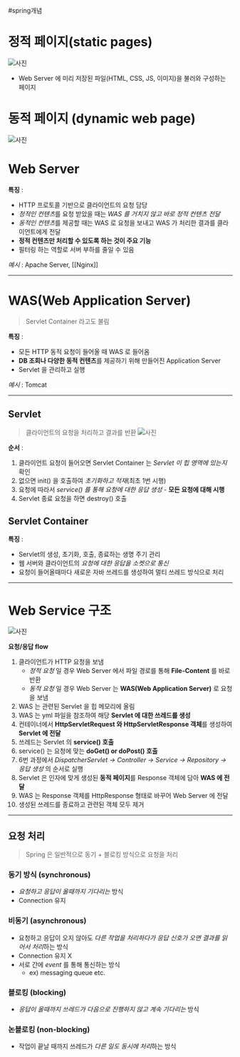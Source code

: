 #spring개념 


# 정적 페이지(static pages)

![사진](image/sta.png)



- Web Server 에 미리 저장된 파일(HTML, CSS, JS, 이미지)을 불러와 구성하는 페이지

# 동적 페이지 (dynamic web page)

![사진](image/dy.png)


# Web Server

**특징** :
- HTTP 프로토콜 기반으로 클라이언트의 요청 담당
- *정적인 컨텐츠*를 요청 받았을 때는 *WAS 를 거치지 않고 바로 정적 컨텐츠 전달*
- *동적인 컨텐츠*를 제공할 때는 WAS 로 요청을 보내고 WAS 가 처리한 결과를 클라이언트에게 전달
- **정적 컨텐츠만 처리할 수 있도록 하는 것이 주요 기능**
- 필터링 하는 역할로 서버 부하를 줄일 수 있음

*예시* : Apache Server, [[Nginx]]

___

# WAS(Web Application Server)

> Servlet Container 라고도 불림

**특징** :
- 모든 HTTP 동적 요청이 들어올 때 WAS 로 들어옴
- **DB 조회나 다양한 동적 컨텐츠**를 제공하기 위해 만들어진 Application Server
- Servlet 을 관리하고 실행

*예시* : Tomcat

___

## Servlet

> 클라이언트의 요청을 처리하고 결과를 반환
![사진](image/serv.png)


**순서** :
1. 클라이언트 요청이 들어오면 Servlet Container 는 *Servlet 이 힙 영역에 있는지* 확인
2. 없으면 init() 을 호출하여 *초기화하고 적재*(최초 1번 시행)
3. 요청에 따라서 *service() 를 통해 요청에 대한 응답 생성* - **모든 요청에 대해 시행**
4. Servlet 종료 요청을 하면 destroy() 호출

## Servlet Container

**특징** :
- Servlet의 생성, 초기화, 호출, 종료하는 생명 주기 관리
- 웹 서버와 클라이언트의 *요청에 대한 응답을 소켓으로 통신*
- 요청이 들어올때마다 새로운 자바 쓰레드를 생성하여 멀티 쓰레드 방식으로 처리

___

# Web Service 구조

![사진](image/web.png)

**요청/응답 flow**

1. 클라이언트가 HTTP 요청을 보냄
	- _정적 요청_ 일 경우 Web Server 에서 파일 경로를 통해 **File-Content** 를 바로 반환
	- _동적 요청_ 일 경우 Web Server 는 **WAS(Web Application Server)** 로 요청을 보냄
2. WAS 는 관련된 Servlet 을 힙 메모리에 올림
3. WAS 는 yml 파일을 참조하여 해당 **Servlet 에 대한 쓰레드를 생성**
4. 컨테이너에서 **HttpServletRequest 와 HttpServletResponse 객체**를 생성하여 **Servlet 에 전달**
5. 쓰레드는 Servlet 의 **service() 호출**
6. service() 는 요청에 맞는 **doGet() or doPost() 호출**
7. 6번 과정에서 _DispatcherServlet → Controller → Service → Repository → 응답 생성_ 의 순서로 실행
8. Servlet 은 인자에 맞게 생성된 **동적 페이지**를 Response 객체에 담아 **WAS 에 전달**
9. WAS 는 Response 객체를 HttpResponse 형태로 바꾸어 Web Server 에 전달
10. 생성된 쓰레드를 종료하고 관련된 객체 모두 제거

___


## 요청 처리

> Spring 은 일반적으로 동기 + 블로킹 방식으로 요청을 처리

### 동기 방식 (synchronous)

- *요청하고 응답이 올때까지 기다리는* 방식
- Connection 유지

### 비동기 (asynchronous) 

- 요청하고 응답이 오지 않아도 *다른 작업을 처리하다가 응답 신호가 오면 결과를 읽어서 처리*하는 방식
- Connection 유지 X 
- 서로 간에 *event* 를 통해 통신하는 방식
	- ex) messaging queue etc.

### 블로킹 (blocking)

- *응답이 올때까지 쓰레드가 다음으로 진행하지 않고 계속 기다리는* 방식

### 논블로킹 (non-blocking)

- 작업이 끝날 때까지 쓰레드가 *다른 일도 동시에 처리*하는 방식
